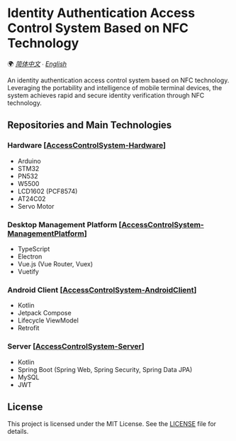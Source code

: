 # Identity Authentication Access Control System Based on NFC Technology

🌍 *[简体中文](README.md) ∙ [English](README-EN.md)*

An identity authentication access control system based on NFC technology. Leveraging the portability and intelligence of mobile terminal devices, the system achieves rapid and secure identity verification through NFC technology.

## Repositories and Main Technologies

### Hardware [[AccessControlSystem-Hardware](https://github.com/YukiIsait/AccessControlSystem-Hardware)]

- Arduino
- STM32
- PN532
- W5500
- LCD1602 (PCF8574)
- AT24C02
- Servo Motor

### Desktop Management Platform [[AccessControlSystem-ManagementPlatform](https://github.com/YukiIsait/AccessControlSystem-ManagementPlatform)]

- TypeScript
- Electron
- Vue.js (Vue Router, Vuex)
- Vuetify

### Android Client [[AccessControlSystem-AndroidClient](https://github.com/YukiIsait/AccessControlSystem-AndroidClient)]

- Kotlin
- Jetpack Compose
- Lifecycle ViewModel
- Retrofit

### Server [[AccessControlSystem-Server](https://github.com/YukiIsait/AccessControlSystem-Server)]

- Kotlin
- Spring Boot (Spring Web, Spring Security, Spring Data JPA)
- MySQL
- JWT

## License

This project is licensed under the MIT License. See the [LICENSE](LICENSE.md) file for details.
